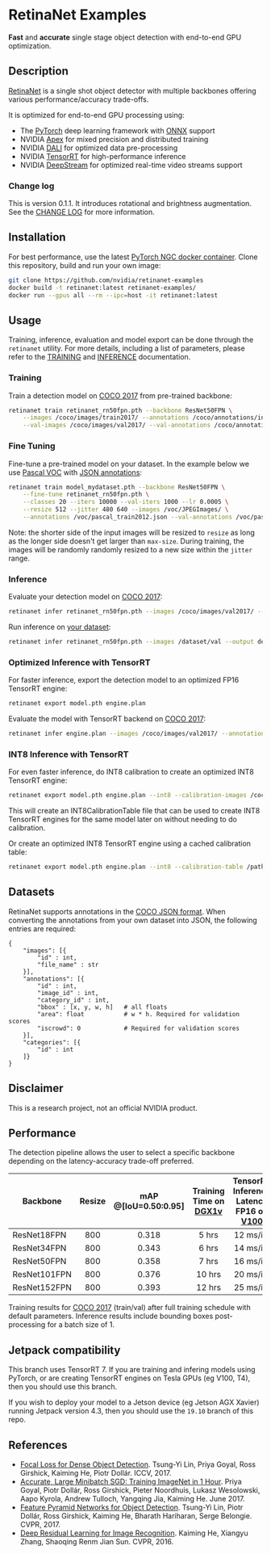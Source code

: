 # RetinaNet Examples

**Fast** and **accurate** single stage object detection with end-to-end GPU optimization.

## Description

[RetinaNet](#references) is a single shot object detector with multiple backbones offering various performance/accuracy trade-offs.

It is optimized for end-to-end GPU processing using:
* The [PyTorch](https://pytorch.org) deep learning framework with [ONNX](https://onnx.ai) support
* NVIDIA [Apex](https://github.com/NVIDIA/apex) for mixed precision and distributed training
* NVIDIA [DALI](https://github.com/NVIDIA/DALI) for optimized data pre-processing
* NVIDIA [TensorRT](https://developer.nvidia.com/tensorrt) for high-performance inference
* NVIDIA [DeepStream](https://developer.nvidia.com/deepstream-sdk) for optimized real-time video streams support

### Change log
This is version 0.1.1. It introduces rotational and brightness augmentation. See the [CHANGE LOG](CHANGELOG.md) for more information.

## Installation

For best performance, use the latest [PyTorch NGC docker container](https://ngc.nvidia.com/catalog/containers/nvidia:pytorch). Clone this repository, build and run your own image:

```bash
git clone https://github.com/nvidia/retinanet-examples
docker build -t retinanet:latest retinanet-examples/
docker run --gpus all --rm --ipc=host -it retinanet:latest
```

## Usage

Training, inference, evaluation and model export can be done through the `retinanet` utility. 
For more details, including a list of parameters, please refer to the [TRAINING](TRAINING.md) and [INFERENCE](INFERENCE.md) documentation.

### Training

Train a detection model on [COCO 2017](http://cocodataset.org/#download) from pre-trained backbone:
```bash
retinanet train retinanet_rn50fpn.pth --backbone ResNet50FPN \
    --images /coco/images/train2017/ --annotations /coco/annotations/instances_train2017.json \
    --val-images /coco/images/val2017/ --val-annotations /coco/annotations/instances_val2017.json
```

### Fine Tuning

Fine-tune a pre-trained model on your dataset. In the example below we use [Pascal VOC](http://host.robots.ox.ac.uk/pascal/VOC/voc2012/index.html) with [JSON annotations](https://storage.googleapis.com/coco-dataset/external/PASCAL_VOC.zip):
```bash
retinanet train model_mydataset.pth --backbone ResNet50FPN \
    --fine-tune retinanet_rn50fpn.pth \
    --classes 20 --iters 10000 --val-iters 1000 --lr 0.0005 \
    --resize 512 --jitter 480 640 --images /voc/JPEGImages/ \
    --annotations /voc/pascal_train2012.json --val-annotations /voc/pascal_val2012.json
```

Note: the shorter side of the input images will be resized to `resize` as long as the longer side doesn't get larger than `max-size`. During training, the images will be randomly randomly resized to a new size within the `jitter` range.

### Inference

Evaluate your detection model on [COCO 2017](http://cocodataset.org/#download):
```bash
retinanet infer retinanet_rn50fpn.pth --images /coco/images/val2017/ --annotations /coco/annotations/instances_val2017.json
```

Run inference on [your dataset](#datasets):
```bash
retinanet infer retinanet_rn50fpn.pth --images /dataset/val --output detections.json
```

### Optimized Inference with TensorRT

For faster inference, export the detection model to an optimized FP16 TensorRT engine:
```bash
retinanet export model.pth engine.plan
```

Evaluate the model with TensorRT backend on [COCO 2017](http://cocodataset.org/#download):
```bash
retinanet infer engine.plan --images /coco/images/val2017/ --annotations /coco/annotations/instances_val2017.json
```

### INT8 Inference with TensorRT

For even faster inference, do INT8 calibration to create an optimized INT8 TensorRT engine:
```bash
retinanet export model.pth engine.plan --int8 --calibration-images /coco/images/val2017/
```
This will create an INT8CalibrationTable file that can be used to create INT8 TensorRT engines for the same model later on without needing to do calibration.

Or create an optimized INT8 TensorRT engine using a cached calibration table:
```bash
retinanet export model.pth engine.plan --int8 --calibration-table /path/to/INT8CalibrationTable
```

## Datasets

RetinaNet supports annotations in the [COCO JSON format](http://cocodataset.org/#format-data).
When converting the annotations from your own dataset into JSON, the following entries are required:
```
{
    "images": [{
        "id" : int,
        "file_name" : str
    }],
    "annotations": [{
        "id" : int,
        "image_id" : int, 
        "category_id" : int,
        "bbox" : [x, y, w, h]   # all floats
        "area": float           # w * h. Required for validation scores
        "iscrowd": 0            # Required for validation scores
    }],
    "categories": [{
        "id" : int
    ]}
}
```

## Disclaimer

This is a research project, not an official NVIDIA product.

## Performance

The detection pipeline allows the user to select a specific backbone depending on the latency-accuracy trade-off preferred.

Backbone | Resize | mAP @[IoU=0.50:0.95] | Training Time on [DGX1v](https://www.nvidia.com/en-us/data-center/dgx-1/) | TensorRT Inference Latency FP16 on [V100](https://www.nvidia.com/en-us/data-center/tesla-v100/) | TensorRT Inference Latency INT8 on [T4](https://www.nvidia.com/en-us/data-center/tesla-t4/)
--- | :---: | :---: | :---: | :---: | :---:
ResNet18FPN | 800 | 0.318 | 5 hrs  | 12 ms/im | 12 ms/im
ResNet34FPN | 800 | 0.343 | 6 hrs  | 14 ms/im | 14 ms/im
ResNet50FPN | 800 | 0.358 | 7 hrs  | 16 ms/im | 16 ms/im
ResNet101FPN | 800 | 0.376 | 10 hrs | 20 ms/im | 20 ms/im
ResNet152FPN | 800 | 0.393 | 12 hrs | 25 ms/im | 24 ms/im

Training results for [COCO 2017](http://cocodataset.org/#detection-2017) (train/val) after full training schedule with default parameters. Inference results include bounding boxes post-processing for a batch size of 1.

## Jetpack compatibility

This branch uses TensorRT 7. If you are training and infering models using PyTorch, or are creating TensorRT engines on Tesla GPUs (eg V100, T4), then you should use this branch.

If you wish to deploy your model to a Jetson device (eg Jetson AGX Xavier) running Jetpack version 4.3, then you should use the `19.10` branch of this repo.

## References

- [Focal Loss for Dense Object Detection](https://arxiv.org/abs/1708.02002).
  Tsung-Yi Lin, Priya Goyal, Ross Girshick, Kaiming He, Piotr Dollár.
  ICCV, 2017.
- [Accurate, Large Minibatch SGD: Training ImageNet in 1 Hour](https://arxiv.org/abs/1706.02677).
  Priya Goyal, Piotr Dollár, Ross Girshick, Pieter Noordhuis, Lukasz Wesolowski, Aapo Kyrola, Andrew Tulloch, Yangqing Jia, Kaiming He.
  June 2017.
- [Feature Pyramid Networks for Object Detection](https://arxiv.org/abs/1612.03144).
  Tsung-Yi Lin, Piotr Dollár, Ross Girshick, Kaiming He, Bharath Hariharan, Serge Belongie.
  CVPR, 2017.
- [Deep Residual Learning for Image Recognition](http://arxiv.org/abs/1512.03385).
  Kaiming He, Xiangyu Zhang, Shaoqing Renm Jian Sun.
  CVPR, 2016.
